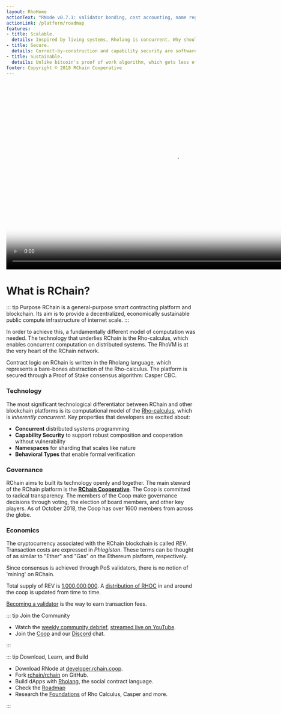 ```yaml
---
layout: RhoHome
actionText: "RNode v0.7.1: validator bonding, cost accounting, name registry, and Rholang cheat sheet →"
actionLink: /platform/roadmap
features:
- title: Scalable.
  details: Inspired by living systems, Rholang is concurrent. Why should buying tea in Nairobi wait for stock transactions in New York?
- title: Secure.
  details: Correct-by-construction and capability security are software engineering best practices that help build an economically secured platform.
- title: Sustainable.
  details: Unlike bitcoin's proof of work algorithm, which gets less efficient as it grows, Casper proof-of-stake requires no wasteful computation.
footer: Copyright © 2018 RChain Cooperative
---
```


<div class="vidyaWrapper">
  <video width="900" height="500"
    poster="https://www.rchain.coop/assets/homepage/rchain-vidthumb-editted.png" controls="" muted="">
    <source src="https://www.rchain.coop/assets/homepage/RChainHero_V5.mp4" type="video/mp4">
  </video>
</div>

# What is RChain?

::: tip Purpose
RChain is a general-purpose smart contracting platform and blockchain. Its aim is to provide a decentralized, economically sustainable public compute infrastructure of internet scale.
:::

In order to achieve this, a fundamentally different model of computation was needed. The technology that underlies RChain is the Rho-calculus, which enables concurrent computation on distributed systems. The RhoVM is at the very heart of the RChain network.

Contract logic on RChain is written in the Rholang language, which represents a bare-bones abstraction of the Rho-calculus. The platform is secured through a Proof of Stake consensus algorithm: Casper CBC.

### Technology

The most significant technological differentiator between RChain and other blockchain platforms is its computational model of the [Rho-calculus](platform/research.md#rho-calculus), which is _inherently concurrent_. Key properties that developers are excited about:

* **Concurrent** distributed systems programming
* **Capability Security** to support robust composition and cooperation without vulnerability
* **Namespaces** for sharding that scales like nature
* **Behavioral Types** that enable formal verification

### Governance

RChain aims to built its technology openly and together. The main steward of the RChain platform is the [**RChain Cooperative**](ecosystem/rchain-coop.html). The Coop is committed to radical transparency. The members of the Coop make governance decisions through voting, the election of board members, and other key players. As of October 2018, the Coop has over 1600 members from across the globe.


### Economics

The cryptocurrency associated with the RChain blockchain is called _REV_. Transaction costs are expressed in _Phlogiston_. These terms can be thought of as similar to "Ether" and "Gas" on the Ethereum platform, respectively.

Since consensus is achieved through PoS validators, there is no notion of 'mining' on RChain.
<!-- I think the "seniorage" stuff means this isn't true:
All tokens are minted in the genesis block.
-->
Total supply of REV is [1,000,000,000](https://etherscan.io/token/0x168296bb09e24a88805cb9c33356536b980d3fc5). A [distribution of RHOC](https://github.com/rchain/reference/blob/master/finance/rhoc.md) in and around the coop is updated from time to time.

[Becoming a validator](https://rchain-docs.netlify.com/ecosystem/token-economics.html)
is the way to earn transaction fees.

::: tip Join the Community

 - Watch the [weekly community
   debrief](ecosystem/conferences.md#weekly-community-debrief), [streamed live on YouTube][stream].
 - Join the [Coop](ecosystem/rchain-coop.md) and our [Discord](https://discord.gg/fvY8qhx) chat.

[stream]: https://www.youtube.com/watch?v=cp3SMXRPpZ0&list=PLf2bbiic5ZjCVy9t4vhz4cQTSS6vLQC5R
:::

::: tip Download, Learn, and Build

  - Download RNode at [developer.rchain.coop](https://developer.rchain.coop/).
  - Fork [rchain/rchain](https://github.com/rchain/rchain/) on GitHub.
  - Build dApps with [Rholang](platform/rholang.md), the social contract language.
  - Check the [Roadmap](platform/roadmap.md)
  - Research the [Foundations](platform/research.md) of Rho Calculus, Casper and more.

:::
